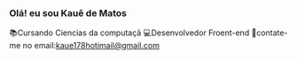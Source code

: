 ### Olá! eu sou Kauê de Matos

 📚Cursando Ciencias da computaçã
💻Desenvolvedor Froent-end
📩contate-me no email:kaue178hotimail@gmail.com
 



